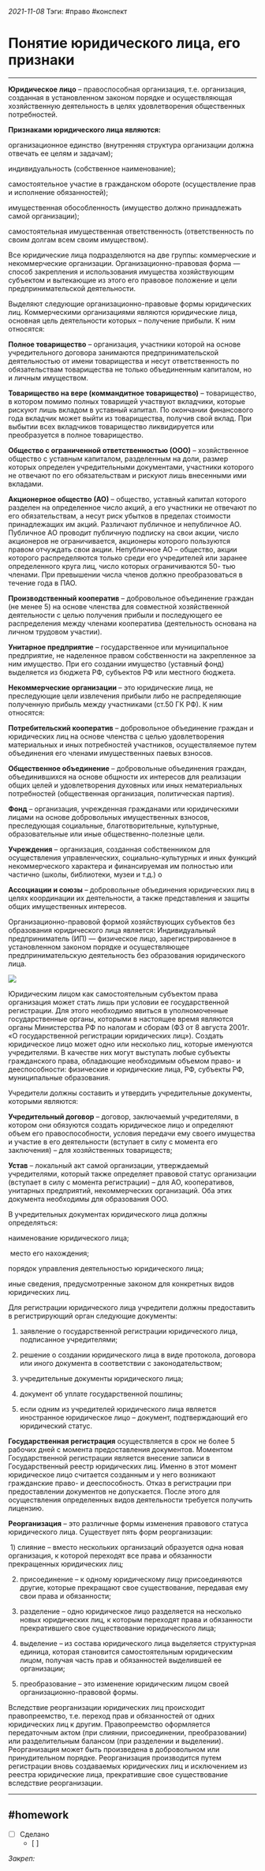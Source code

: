 *2021-11-08*
Тэги: #право #конспект 
# Понятие юридического лица, его признаки
---

**Юридическое лицо** – правоспособная организация, т.е. организация, созданная в установленном законом порядке и осуществляющая хозяйственную деятельность в целях удовлетворения общественных потребностей.

**Признаками юридического лица являются:**

организационное единство (внутренняя структура организации должна отвечать ее целям и задачам);

индивидуальность (собственное наименование);

самостоятельное участие в гражданском обороте (осуществление прав и исполнение обязанностей);

имущественная обособленность (имущество должно принадлежать самой организации);

самостоятельная имущественная ответственность (ответственность по своим долгам всем своим имуществом).

Все юридические лица подразделяются на две группы: коммерческие и некоммерческие организации. Организационно-правовая форма — способ закрепления и использования имущества хозяйствующим субъектом и вытекающие из этого его правовое положение и цели предпринимательской деятельности.

Выделяют следующие организационно-правовые формы юридических лиц. Коммерческими организациями являются юридические лица, основная цель деятельности которых – получение прибыли. К ним относятся:

**Полное товарищество** – организация, участники которой на основе учредительного договора занимаются предпринимательской деятельностью от имени товарищества и несут ответственность по обязательствам товарищества не только объединенным капиталом, но и личным имуществом.

**Товарищество на вере (коммандитное товарищество)** – товарищество, в котором помимо полных товарищей участвуют вкладчики, которые рискуют лишь вкладом в уставный капитал. По окончании финансового года вкладчик может выйти из товарищества, получив свой вклад. При выбытии всех вкладчиков товарищество ликвидируется или преобразуется в полное товарищество.

**Общество с ограниченной ответственностью (ООО)** – хозяйственное общество с уставным капиталом, разделенным на доли, размер которых определен учредительными документами, участники которого не отвечают по его обязательствам и рискуют лишь внесенными ими вкладами.

**Акционерное общество (АО)** – общество, уставный капитал которого разделен на определенное число акций, а его участники не отвечают по его обязательствам, а несут риск убытков в пределах стоимости принадлежащих им акций. Различают публичное и непубличное АО. Публичное АО проводит публичную подписку на свои акции, число акционеров не ограничивается, акционеры которого пользуются правом отчуждать свои акции. Непубличное АО – общество, акции которого распределяются только среди его учредителей или заранее определенного круга лиц, число которых ограничиваются 50- тью членами. При превышении числа членов должно преобразоваться в течение года в ПАО.

**Производственный кооператив** – добровольное объединение граждан (не менее 5) на основе членства для совместной хозяйственной деятельности с целью получения прибыли и последующего ее распределения между членами кооператива (деятельность основана на личном трудовом участии).

**Унитарное предприятие** – государственное или муниципальное предприятие, не наделенное правом собственности на закрепленное за ним имущество. При его создании имущество (уставный фонд) выделяется из бюджета РФ, субъектов РФ или местного бюджета.

**Некоммерческие организации** – это юридические лица, не преследующие цели извлечения прибыли либо не распределяющие полученную прибыль между участниками (ст.50 ГК РФ). К ним относятся:

**Потребительский кооператив** – добровольное объединение граждан и юридических лиц на основе членства с целью удовлетворения материальных и иных потребностей участников, осуществляемое путем объединения его членами имущественных паевых взносов.

**Общественное объединение** – добровольные объединения граждан, объединившихся на основе общности их интересов для реализации общих целей и удовлетворения духовных или иных нематериальных потребностей (общественная организация, политическая партия).

**Фонд** – организация, учрежденная гражданами или юридическими лицами на основе добровольных имущественных взносов, преследующая социальные, благотворительные, культурные, образовательные или иные общественно-полезные цели.

**Учреждения** – организация, созданная собственником для осуществления управленческих, социально-культурных и иных функций некоммерческого характера и финансируемая им полностью или частично (школы, библиотеки, музеи и т.д.) o

**Ассоциации и союзы** – добровольные объединения юридических лиц в целях координации их деятельности, а также представления и защиты общих имущественных интересов.

Организационно-правовой формой хозяйствующих субъектов без образования юридического лица является: Индивидуальный предприниматель (ИП) — физическое лицо, зарегистрированное в установленном законом порядке и осуществляющее предпринимательскую деятельность без образования юридического лица.

![](../Files/legal4.png)

Юридическим лицом как самостоятельным субъектом права организация может стать лишь при условии ее государственной регистрации. Для этого необходимо явиться в уполномоченные государственные органы, которыми в настоящее время являются органы Министерства РФ по налогам и сборам (ФЗ от 8 августа 2001г. «О государственной регистрации юридических лиц»). Создать юридическое лицо может одно или несколько лиц, которые именуются учредителями. В качестве них могут выступать любые субъекты гражданского права, обладающие необходимым объемом право- и дееспособности: физические и юридические лица, РФ, субъекты РФ, муниципальные образования.

Учредители должны составить и утвердить учредительные документы, которыми являются:

**Учредительный договор** – договор, заключаемый учредителями, в котором они обязуются создать юридическое лицо и определяют объем его правоспособности, условия передачи ему своего имущества и участие в его деятельности (вступает в силу с момента его заключения) – для хозяйственных товариществ;

**Устав** – локальный акт самой организации, утверждаемый учредителями, который также определяет правовой статус организации (вступает в силу с момента регистрации) – для АО, кооперативов, унитарных предприятий, некоммерческих организаций. Оба этих документа необходимы для образования ООО.

В учредительных документах юридического лица должны определяться:

наименование юридического лица;

 место его нахождения;

порядок управления деятельностью юридического лица;

иные сведения, предусмотренные законом для конкретных видов юридических лиц.

Для регистрации юридического лица учредители должны предоставить в регистрирующий орган следующие документы:

1) заявление о государственной регистрации юридического лица, подписанное учредителями;

2) решение о создании юридического лица в виде протокола, договора или иного документа в соответствии с законодательством;

3) учредительные документы юридического лица;

4) документ об уплате государственной пошлины;

5) если одним из учредителей юридического лица является иностранное юридическое лицо – документ, подтверждающий его юридический статус.

**Государственная регистрация** осуществляется в срок не более 5 рабочих дней с момента предоставления документов. Моментом Государственной регистрации является внесение записи в Государственный реестр юридических лиц. Именно в этот момент юридическое лицо считается созданным и у него возникают гражданские право- и дееспособность. Отказ в регистрации при предоставлении документов не допускается. После этого для осуществления определенных видов деятельности требуется получить лицензию.

**Реорганизация** – это различные формы изменения правового статуса юридического лица. Существует пять форм реорганизации:

 1) слияние – вместо нескольких организаций образуется одна новая организация, к которой переходят все права и обязанности прекращенных юридических лиц;

2) присоединение – к одному юридическому лицу присоединяются другие, которые прекращают свое существование, передавая ему свои права и обязанности;

3) разделение – одно юридическое лицо разделяется на несколько новых юридических лиц, к которым переходят права и обязанности прекратившего свое существование юридического лица;

4) выделение – из состава юридического лица выделяется структурная единица, которая становится самостоятельным юридическим лицом, получая часть прав и обязанностей выделившей ее организации;

5) преобразование – это изменение юридическим лицом своей организационно-правовой формы.

Вследствие реорганизации юридических лиц происходит правопреемство, т.е. переход прав и обязанностей от одних юридических лиц к другим. Правопреемство оформляется передаточным актом (при слиянии, присоединении, преобразовании) или разделительным балансом (при разделении и выделении). Реорганизация может быть произведена в добровольном или принудительном порядке. Реорганизация производится путем регистрации вновь создаваемых юридических лиц и исключением из реестра юридические лица, прекратившие свое существование вследствие реорганизации.

---

##    #homework 

- [ ]  Сделано
	- [ ] 

_Закреп:_
